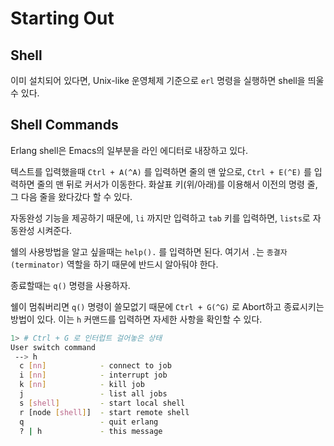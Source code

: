# Starting Out

## Shell
이미 설치되어 있다면, Unix-like 운영체제 기준으로 `erl` 명령을 실행하면 shell을 띄울 수 있다.

## Shell Commands
Erlang shell은 Emacs의 일부분을 라인 에디터로 내장하고 있다.

텍스트를 입력했을때 `Ctrl + A(^A)` 를 입력하면 줄의 맨 앞으로, `Ctrl + E(^E)` 를 입력하면 줄의 맨 뒤로 커서가 이동한다. 화살표 키(위/아래)를 이용해서 이전의 명령 줄, 그 다음 줄을 왔다갔다 할 수 있다.

자동완성 기능을 제공하기 때문에, `li` 까지만 입력하고 `tab` 키를 입력하면, `lists`로 자동완성 시켜준다.

쉘의 사용방법을 알고 싶을때는 `help().` 를 입력하면 된다. 여기서 `.`는 `종결자(terminator)` 역할을 하기 때문에 반드시 알아둬야 한다. 

종료할때는 `q()` 명령을 사용하자.

쉘이 멈춰버리면 `q()` 명령이 쓸모없기 때문에 `Ctrl + G(^G)` 로 Abort하고 종료시키는 방법이 있다. 이는 `h` 커맨드를 입력하면 자세한 사항을 확인할 수 있다.

```sh
1> # Ctrl + G 로 인터럽트 걸어놓은 상태
User switch command
 --> h
  c [nn]            - connect to job
  i [nn]            - interrupt job
  k [nn]            - kill job
  j                 - list all jobs
  s [shell]         - start local shell
  r [node [shell]]  - start remote shell
  q                 - quit erlang
  ? | h             - this message
``` 

